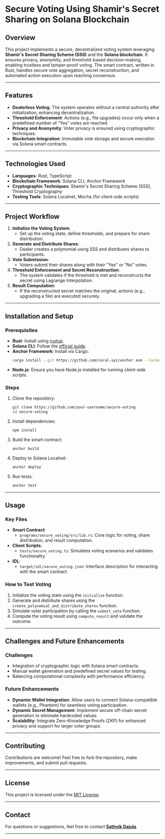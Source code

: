 

# Secure Voting Using Shamir's Secret Sharing on Solana Blockchain

## Overview
This project implements a secure, decentralized voting system leveraging **Shamir's Secret Sharing Scheme (SSS)** and the **Solana blockchain**. It ensures privacy, anonymity, and threshold-based decision-making, enabling trustless and tamper-proof voting. The smart contract, written in Rust, handles secure vote aggregation, secret reconstruction, and automated action execution upon reaching consensus.

---

## **Features**
- **Dealerless Voting**: The system operates without a central authority after initialization, enhancing decentralization.
- **Threshold Enforcement**: Actions (e.g., file upgrades) occur only when a predefined number of "Yes" votes are reached.
- **Privacy and Anonymity**: Voter privacy is ensured using cryptographic techniques.
- **Blockchain Integration**: Immutable vote storage and secure execution via Solana smart contracts.

---

## **Technologies Used**
- **Languages**: Rust, TypeScript
- **Blockchain Framework**: Solana CLI, Anchor Framework
- **Cryptographic Techniques**: Shamir's Secret Sharing Scheme (SSS), Threshold Cryptography
- **Testing Tools**: Solana Localnet, Mocha (for client-side scripts)

---

## **Project Workflow**
1. **Initialize the Voting System**:
   - Set up the voting state, define thresholds, and prepare for share distribution.
2. **Generate and Distribute Shares**:
   - Dealer creates a polynomial using SSS and distributes shares to participants.
3. **Vote Submission**:
   - Voters submit their shares along with their "Yes" or "No" votes.
4. **Threshold Enforcement and Secret Reconstruction**:
   - The system validates if the threshold is met and reconstructs the secret using Lagrange Interpolation.
5. **Result Computation**:
   - If the reconstructed secret matches the original, actions (e.g., upgrading a file) are executed securely.

---

## **Installation and Setup**
### **Prerequisites**
- **Rust**: Install using [rustup](https://rustup.rs/).
- **Solana CLI**: Follow the [official guide](https://docs.solana.com/cli/install-solana-cli-tools).
- **Anchor Framework**: Install via Cargo:
  ```bash
  cargo install --git https://github.com/coral-xyz/anchor avm --locked --force
  ```
- **Node.js**: Ensure you have Node.js installed for running client-side scripts.

### **Steps**
1. Clone the repository:
   ```bash
   git clone https://github.com/your-username/secure-voting
   cd secure-voting
   ```
2. Install dependencies:
   ```bash
   npm install
   ```
3. Build the smart contract:
   ```bash
   anchor build
   ```
4. Deploy to Solana Localnet:
   ```bash
   anchor deploy
   ```
5. Run tests:
   ```bash
   anchor test
   ```

---

## **Usage**
### **Key Files**
- **Smart Contract**:
  - `programs/secure_voting/src/lib.rs`: Core logic for voting, share distribution, and result computation.
- **Client Scripts**:
  - `tests/secure_voting.ts`: Simulates voting scenarios and validates functionality.
- **IDL**:
  - `target/idl/secure_voting.json`: Interface description for interacting with the smart contract.

### **How to Test Voting**
1. Initialize the voting state using the `initialize` function.
2. Generate and distribute shares using the `create_polynomial_and_distribute_shares` function.
3. Simulate voter participation by calling the `submit_vote` function.
4. Compute the voting result using `compute_result` and validate the outcome.

---

## **Challenges and Future Enhancements**
### **Challenges**
- Integration of cryptographic logic with Solana smart contracts.
- Manual wallet generation and predefined secret values for testing.
- Balancing computational complexity with performance efficiency.

### **Future Enhancements**
- **Dynamic Wallet Integration**: Allow users to connect Solana-compatible wallets (e.g., Phantom) for seamless voting participation.
- **Dynamic Secret Management**: Implement secure off-chain secret generation to eliminate hardcoded values.
- **Scalability**: Integrate Zero-Knowledge Proofs (ZKP) for enhanced privacy and support for larger voter groups.

---

## **Contributing**
Contributions are welcome! Feel free to fork the repository, make improvements, and submit pull requests.

---

## **License**
This project is licensed under the [MIT License](LICENSE).

---

## **Contact**
For questions or suggestions, feel free to contact **[Sathvik Gajula](mailto:sgajula2023@fau.edu)**.

---
